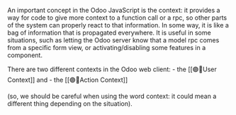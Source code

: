An important concept in the Odoo JavaScript is the context: it provides a way for code to give more context to a function call or a rpc, so other parts of the system can properly react to that information. In some way, it is like a bag of information that is propagated everywhere. It is useful in some situations, such as letting the Odoo server know that a model rpc comes from a specific form view, or activating/disabling some features in a component.

There are two different contexts in the Odoo web client: 
	- the [[🟣📜User Context]] and 
	- the [[🟣📜Action Context]]

(so, we should be careful when using the word context: it could mean a different thing depending on the situation).